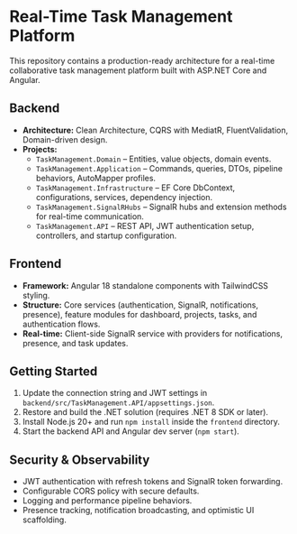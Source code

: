 # Real-Time Task Management Platform

This repository contains a production-ready architecture for a real-time collaborative task management platform built with ASP.NET Core and Angular.

## Backend

* **Architecture:** Clean Architecture, CQRS with MediatR, FluentValidation, Domain-driven design.
* **Projects:**
  * `TaskManagement.Domain` – Entities, value objects, domain events.
  * `TaskManagement.Application` – Commands, queries, DTOs, pipeline behaviors, AutoMapper profiles.
  * `TaskManagement.Infrastructure` – EF Core DbContext, configurations, services, dependency injection.
  * `TaskManagement.SignalRHubs` – SignalR hubs and extension methods for real-time communication.
  * `TaskManagement.API` – REST API, JWT authentication setup, controllers, and startup configuration.

## Frontend

* **Framework:** Angular 18 standalone components with TailwindCSS styling.
* **Structure:** Core services (authentication, SignalR, notifications, presence), feature modules for dashboard, projects, tasks, and authentication flows.
* **Real-time:** Client-side SignalR service with providers for notifications, presence, and task updates.

## Getting Started

1. Update the connection string and JWT settings in `backend/src/TaskManagement.API/appsettings.json`.
2. Restore and build the .NET solution (requires .NET 8 SDK or later).
3. Install Node.js 20+ and run `npm install` inside the `frontend` directory.
4. Start the backend API and Angular dev server (`npm start`).

## Security & Observability

* JWT authentication with refresh tokens and SignalR token forwarding.
* Configurable CORS policy with secure defaults.
* Logging and performance pipeline behaviors.
* Presence tracking, notification broadcasting, and optimistic UI scaffolding.

